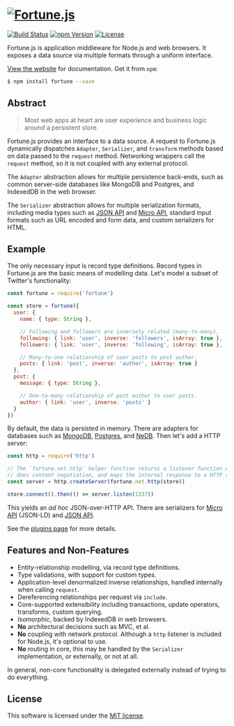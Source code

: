 # [![Fortune.js](https://fortunejs.github.io/fortune/assets/fortune_logo.svg)](http://fortunejs.com)

[![Build Status](https://img.shields.io/travis/fortunejs/fortune/master.svg?style=flat-square)](https://travis-ci.org/fortunejs/fortune)
[![npm Version](https://img.shields.io/npm/v/fortune.svg?style=flat-square)](https://www.npmjs.com/package/fortune)
[![License](https://img.shields.io/npm/l/fortune.svg?style=flat-square)](https://raw.githubusercontent.com/fortunejs/fortune/master/LICENSE)

Fortune.js is application middleware for Node.js and web browsers. It exposes a data source via multiple formats through a uniform interface.

[View the website](http://fortunejs.com) for documentation. Get it from `npm`:

```sh
$ npm install fortune --save
```


## Abstract

>Most web apps at heart are user experience and business logic around a persistent store.

Fortune.js provides an interface to a data source. A request to Fortune.js dynamically dispatches `Adapter`, `Serializer`, and `transform` methods based on data passed to the `request` method. Networking wrappers call the `request` method, so it is not coupled with any external protocol.

The `Adapter` abstraction allows for multiple persistence back-ends, such as common server-side databases like MongoDB and Postgres, and IndexedDB in the web browser.

The `Serializer` abstraction allows for multiple serialization formats, including media types such as [JSON API](http://jsonapi.org) and [Micro API](http://micro-api.org), standard input formats such as URL encoded and form data, and custom serializers for HTML.


## Example

The only necessary input is record type definitions. Record types in Fortune.js are the basic means of modelling data. Let's model a subset of Twitter's functionality:

```js
const fortune = require('fortune')

const store = fortune({
  user: {
    name: { type: String },

    // Following and followers are inversely related (many-to-many).
    following: { link: 'user', inverse: 'followers', isArray: true },
    followers: { link: 'user', inverse: 'following', isArray: true },

    // Many-to-one relationship of user posts to post author.
    posts: { link: 'post', inverse: 'author', isArray: true }
  },
  post: {
    message: { type: String },

    // One-to-many relationship of post author to user posts.
    author: { link: 'user', inverse: 'posts' }
  }
})
```

By default, the data is persisted in memory. There are adapters for databases such as [MongoDB](https://github.com/fortunejs/fortune-mongodb), [Postgres](https://github.com/fortunejs/fortune-postgres), and [NeDB](https://github.com/fortunejs/fortune-nedb). Then let's add a HTTP server:

```js
const http = require('http')

// The `fortune.net.http` helper function returns a listener function which
// does content negotiation, and maps the internal response to a HTTP response.
const server = http.createServer(fortune.net.http(store))

store.connect().then(() => server.listen(1337))
```

This yields an *ad hoc* JSON-over-HTTP API. There are serializers for [Micro API](https://github.com/fortunejs/fortune-micro-api) (JSON-LD) and [JSON API](https://github.com/fortunejs/fortune-json-api).

See the [plugins page](http://fortunejs.com/plugins/) for more details.


## Features and Non-Features

- Entity-relationship modelling, via record type definitions.
- Type validations, with support for custom types.
- Application-level denormalized inverse relationships, handled internally when calling `request`.
- Dereferencing relationships per request via `include`.
- Core-supported extensibility including transactions, update operators, transforms, custom querying.
- *Isomorphic*, backed by IndexedDB in web browsers.
- **No** architectural decisions such as MVC, et al.
- **No** coupling with network protocol. Although a `http` listener is included for Node.js, it's optional to use.
- **No** routing in core, this may be handled by the `Serializer` implementation, or externally, or not at all.

In general, non-core functionality is delegated externally instead of trying to do everything.


## License

This software is licensed under the [MIT license](https://raw.githubusercontent.com/fortunejs/fortune/master/LICENSE).
